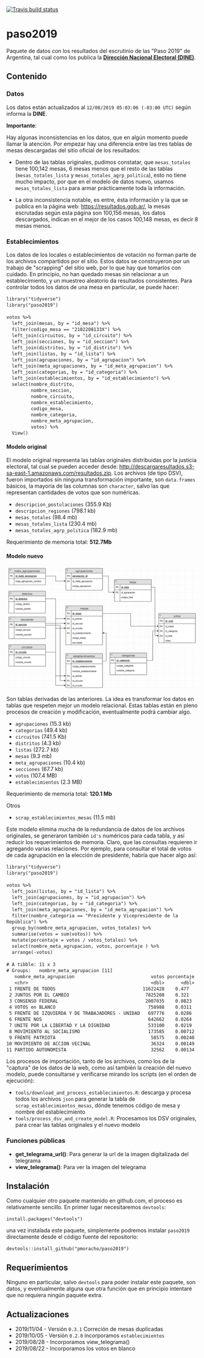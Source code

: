 <!-- badges: start -->
  [![Travis build status](https://travis-ci.org/pmoracho/paso2019.svg?branch=master)](https://travis-ci.org/pmoracho/paso2019)
  <!-- badges: end -->

# paso2019

Paquete de datos con los resultados del escrutinio de las "Paso 2019" de Argentina, tal cual como los publica la **[Dirección Nacional Electoral (DINE)](https://www.argentina.gob.ar/interior/dine)**.

## Contenido

### Datos

Los datos están actualizados al `12/08/2019 05:03:06 (-03:00 UTC)` según informa la **DINE**.

**Importante**:

Hay algunas inconsistencias en los datos, que en algún momento puede llamar la atención. Por empezar hay una diferencia entre las tres tablas de mesas descargadas del sitio oficial de los resultados:

* Dentro de las tablas originales, pudimos constatar, que `mesas_totales` tiene 100,142  mesas, 6 mesas menos que el resto de las tablas (`mesas_totales_lista` y `mesas_totales_agrp_politica`), esto no tiene mucho impacto, por que en el modelo de datos nuevo, usamos `mesas_totales_lista` para armar prácticamente toda la información.

* La otra inconsistencia notable, es entre, ésta información y la que se publica en la página web: https://resultados.gob.ar/, la mesas escrutadas según esta página son 100,156 mesas, los datos descargados, indican en el mejor de los casos 100,148 mesas, es decir 8 mesas menos.

### Establecimientos

Los datos de los locales o establecimientos de votación no forman parte de los archivos compartidos por el sitio. Estos datos se construyeron por un trabajo de "scrapping" del sitio web, por lo que hay que tomarlos con cuidado. En principio, no han quedado mesas sin relacionar a un establecimiento, y un muestreo aleatorio da resultados consistentes. Para controlar todos los datos de una mesa en particular, se puede hacer:

    library("tidyverse")
    library("paso2019")
  
    votos %>%
      left_join(mesas, by = "id_mesa") %>%
      filter(codigo_mesa == "2102208133X") %>%
      left_join(circuitos, by = "id_circuito") %>%
      left_join(secciones, by = "id_seccion") %>%
      left_join(distritos, by = "id_distrito") %>%
      left_join(listas, by = "id_lista") %>%
      left_join(agrupaciones, by = "id_agrupacion") %>%
      left_join(meta_agrupaciones, by = "id_meta_agrupacion") %>%
      left_join(categorias, by = "id_categoria") %>%
      left_join(establecimientos, by = "id_establecimiento") %>%
      select(nombre_distrito,
             nombre_seccion,
             nombre_circuito,
             nombre_establecimiento,
             codigo_mesa,
             nombre_categoria,
             nombre_meta_agrupacion,
             votos) %>%
      View()


#### Modelo original

El modelo original representa las tablas originales distribuidas por la justicia electoral, tal cual se pueden acceder desde: http://descargaresultados.s3-sa-east-1.amazonaws.com/resultados.zip. Los archivos (de tipo DSV), fueron importados sin ninguna transformación importante, son `data.frames` básicos, la mayoría de las columnas son `character`, salvo las que representan cantidades de votos que son numéricas.

* `descripcion_postulaciones` (355.9 Kb)
* `descripcion_regiones` (798.1 kb)
* `mesas_totales` (98.4 mb)
* `mesas_totales_lista` (230.4 mb)
* `mesas_totales_agrp_politica` (182.9 mb)

Requerimiento de memoria total: **512.7Mb**

#### Modelo nuevo

![Modelo nuevo](doc/img/modelo_paso2019.png)

Son tablas derivadas de las anteriores. La idea es transformar los datos en tablas que respeten mejor un modelo relacional. Estas tablas están en pleno procesos de creación y modificación, eventualmente podrá cambiar algo.

* `agrupaciones` (15.3 kb)
* `categorias` (49.4 kb)
* `circuitos` (741.5 Kb)
* `distritos` (4.3 kb)
* `listas` (272.7 kb)
* `mesas` (9.3 mb)
* `meta_agrupaciones` (10.4 kb)
* `secciones` (67.7 kb)
* `votos` (107.4 MB)
* `establecimientos` (2.3 MB)

Requerimiento de memoria total: **120.1 Mb**

Otros

* `scrap_establecimientos_mesas` (11.5 mb)


Este modelo elimina mucha de la redundancia de datos de los archivos originales, se generaron también `id's` numéricos para cada tabla, y así reducir los requerimientos de memoria. Claro, que las consultas requieren ir agregando varias relaciones. Por ejemplo, para consultar el total de votos de cada agrupación en la elección de presidente, habría que hacer algo así:

    library("tidyverse")
    library("paso2019")
    
    votos %>% 
      left_join(listas, by = "id_lista") %>% 
      left_join(agrupaciones, by = "id_agrupacion") %>% 
      left_join(categorias, by = "id_categoria") %>% 
      left_join(meta_agrupaciones, by = "id_meta_agrupacion") %>% 
      filter(nombre_categoria == "Presidente y Vicepresidente de la República") %>% 
      group_by(nombre_meta_agrupacion, votos_totales) %>% 
      summarise(votos = sum(votos)) %>% 
      mutate(porcentaje = votos / votos_totales) %>% 
      select(nombre_meta_agrupacion, votos, porcentaje ) %>% 
      arrange(-votos)
      
    # A tibble: 11 x 3
    # Groups:   nombre_meta_agrupacion [11]
       nombre_meta_agrupacion                            votos porcentaje
       <chr>                                             <dbl>      <dbl>
     1 FRENTE DE TODOS                                11622428    0.477  
     2 JUNTOS POR EL CAMBIO                            7825208    0.321  
     3 CONSENSO FEDERAL                                2007035    0.0823 
     4 VOTOS en BLANCO                                  758988    0.0311 
     5 FRENTE DE IZQUIERDA Y DE TRABAJADORES - UNIDAD   697776    0.0286 
     6 FRENTE NOS                                       642662    0.0264 
     7 UNITE POR LA LIBERTAD Y LA DIGNIDAD              533100    0.0219 
     8 MOVIMIENTO AL SOCIALISMO                         173585    0.00712
     9 FRENTE PATRIOTA                                   58575    0.00240
    10 MOVIMIENTO DE ACCION VECINAL                      36324    0.00149
    11 PARTIDO AUTONOMISTA                               32562    0.00134


Los procesos de importación, tanto de los archivos, como los de la "captura" de los datos de la web, como así también la creación del nuevo modelo, puede consultarse y verificarse mirando los scripts (en el orden de ejecución):

* `tools/download_and_process_establecimientos.R`: descarga y procesa todos los archivos `json` para generar la tabla de `scrap_establecimientos_mesas`, dónde tenemos código de mesa y nombre del establecimiento
* `tools/process_dsv_and_create_model.R`: Procesamos los DSV originales, para crear las tablas originales y el nuevo modelo

### Funciones públicas

* **get_telegrama_url()**: Para generar la url de la imagen digitalizada del telegrama
* **view_telegrama()**: Para ver la imagen del telegrama

## Instalación

Como cualquier otro paquete mantenido en github.com, el proceso es relativamente sencillo. En primer lugar necesitaremos `devtools`:

    install.packages("devtools")

una vez instalada este paquete, simplemente podremos instalar `paso2019` directamente desde el código fuente del repositorio:

    devtools::install_github("pmoracho/paso2019")

## Requerimientos

Ninguno en particular, salvo `devtools` para poder instalar este paquete, son datos, y eventualmente alguna que otra función que en principio intentaré que no requiera ningún paquete extra. 

## Actualizaciones

* 2019/11/04 - Versión `0.3.1` Correción de mesas duplicadas
* 2019/10/05 - Versión `0.2.0` incorporamos `establecimientos`
* 2019/08/28 - Incorporamos view_telegrama()
* 2019/08/22 - Incorporamos los votos en blanco
